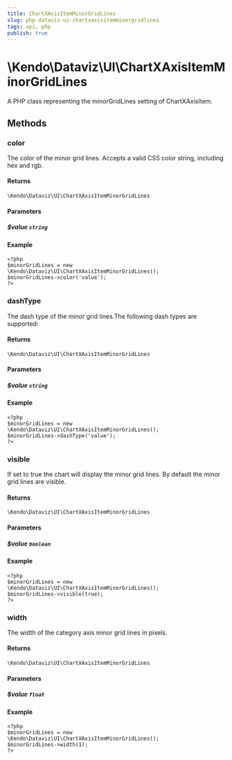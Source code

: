 ```yaml
---
title: ChartXAxisItemMinorGridLines
slug: php-dataviz-ui-chartxaxisitemminorgridlines
tags: api, php
publish: true
---
```


# \Kendo\Dataviz\UI\ChartXAxisItemMinorGridLines

A PHP class representing the minorGridLines setting of ChartXAxisItem.


## Methods

### color
The color of the minor grid lines. Accepts a valid CSS color string, including hex and rgb.

#### Returns
`\Kendo\Dataviz\UI\ChartXAxisItemMinorGridLines`

#### Parameters

##### $value `string`



#### Example 
    <?php
    $minorGridLines = new \Kendo\Dataviz\UI\ChartXAxisItemMinorGridLines();
    $minorGridLines->color('value');
    ?>

### dashType
The dash type of the minor grid lines.The following dash types are supported:

#### Returns
`\Kendo\Dataviz\UI\ChartXAxisItemMinorGridLines`

#### Parameters

##### $value `string`



#### Example 
    <?php
    $minorGridLines = new \Kendo\Dataviz\UI\ChartXAxisItemMinorGridLines();
    $minorGridLines->dashType('value');
    ?>

### visible
If set to true the chart will display the minor grid lines. By default the minor grid lines are visible.

#### Returns
`\Kendo\Dataviz\UI\ChartXAxisItemMinorGridLines`

#### Parameters

##### $value `boolean`



#### Example 
    <?php
    $minorGridLines = new \Kendo\Dataviz\UI\ChartXAxisItemMinorGridLines();
    $minorGridLines->visible(true);
    ?>

### width
The width of the category axis minor grid lines in pixels.

#### Returns
`\Kendo\Dataviz\UI\ChartXAxisItemMinorGridLines`

#### Parameters

##### $value `float`



#### Example 
    <?php
    $minorGridLines = new \Kendo\Dataviz\UI\ChartXAxisItemMinorGridLines();
    $minorGridLines->width(1);
    ?>

